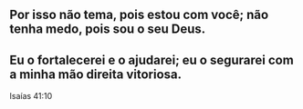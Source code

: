 ## Por isso não tema, pois estou com você; não tenha medo, pois sou o seu Deus.
## Eu o fortalecerei e o ajudarei; eu o segurarei com a minha mão direita vitoriosa.

Isaías 41:10
